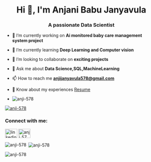 
<h1 align="center">Hi 👋, I'm Anjani Babu Janyavula</h1>
<h3 align="center">A passionate Data Scientist</h3>

- 🔭 I’m currently working on **Ai monitored baby care management system project**

- 🌱 I’m currently learning **Deep Learning and Computer vision**

- 👯 I’m looking to collaborate on **exciting projects**

- 💬 Ask me about **Data Science,SQL,MachineLearning**

- 📫 How to reach me **anjijanyavula578@gmail.com**

- 📄 Know about my experiences [Resume](https://drive.google.com/file/d/1zDmmRCKSb8MTJHAzAtiHqbH7PnCXwZ6i/view?usp=share_link)


- <p align="left"> <img src="https://komarev.com/ghpvc/?username=anji-578&label=Profile%20views&color=0e75b6&style=flat" alt="anji-578" /> </p>

<p align="left"> <a href="https://github.com/ryo-ma/github-profile-trophy"><img src="https://github-profile-trophy.vercel.app/?username=anji-578" alt="anji-578" /></a> </p>

<h3 align="left">Connect with me:</h3>
<p align="left">
<a href="https://linkedin.com/in/linkedin.com/in/anjani-babu-janyavula-12b2601b1" target="blank"><img align="center" src="https://raw.githubusercontent.com/rahuldkjain/github-profile-readme-generator/master/src/images/icons/Social/linked-in-alt.svg" alt="linkedin.com/in/anjani-babu-janyavula-12b2601b1" height="30" width="40" /></a>
<a href="https://www.leetcode.com/anji_57" target="blank"><img align="center" src="https://raw.githubusercontent.com/rahuldkjain/github-profile-readme-generator/master/src/images/icons/Social/leet-code.svg" alt="anji_57" height="30" width="40" /></a>
</p>



<p><img align="left" src="https://github-readme-stats.vercel.app/api/top-langs?username=anji-578&show_icons=true&locale=en&layout=compact" alt="anji-578" /></p>

<p>&nbsp;<img align="center" src="https://github-readme-stats.vercel.app/api?username=anji-578&show_icons=true&locale=en" alt="anji-578" /></p>

<p><img align="center" src="https://github-readme-streak-stats.herokuapp.com/?user=anji-578&" alt="anji-578" /></p>

